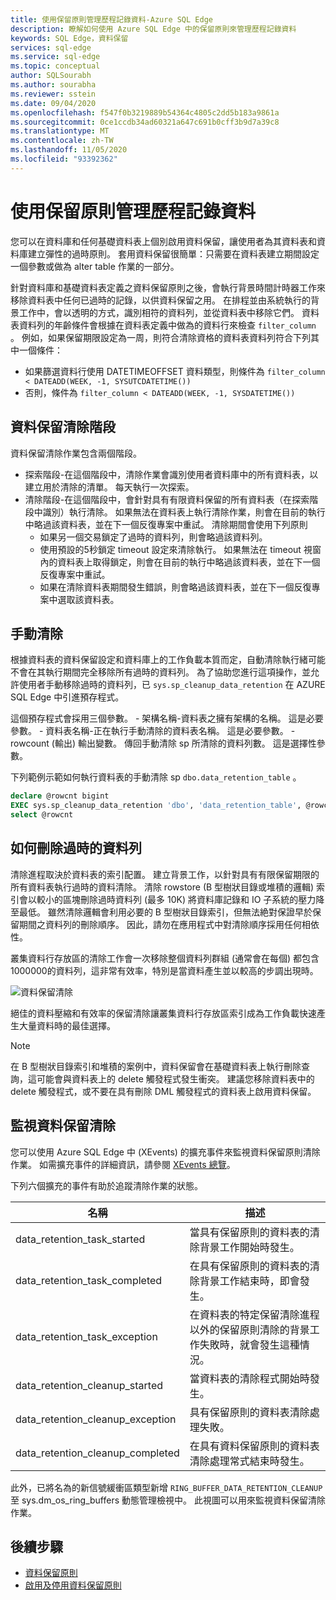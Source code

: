 ```yaml
---
title: 使用保留原則管理歷程記錄資料-Azure SQL Edge
description: 瞭解如何使用 Azure SQL Edge 中的保留原則來管理歷程記錄資料
keywords: SQL Edge，資料保留
services: sql-edge
ms.service: sql-edge
ms.topic: conceptual
author: SQLSourabh
ms.author: sourabha
ms.reviewer: sstein
ms.date: 09/04/2020
ms.openlocfilehash: f547f0b3219889b54364c4805c2dd5b183a9861a
ms.sourcegitcommit: 0ce1ccdb34ad60321a647c691b0cff3b9d7a39c8
ms.translationtype: MT
ms.contentlocale: zh-TW
ms.lasthandoff: 11/05/2020
ms.locfileid: "93392362"
---
```

# <a name="manage-historical-data-with-retention-policy"></a>使用保留原則管理歷程記錄資料

您可以在資料庫和任何基礎資料表上個別啟用資料保留，讓使用者為其資料表和資料庫建立彈性的過時原則。 套用資料保留很簡單：只需要在資料表建立期間設定一個參數或做為 alter table 作業的一部分。 

針對資料庫和基礎資料表定義之資料保留原則之後，會執行背景時間計時器工作來移除資料表中任何已過時的記錄，以供資料保留之用。 在排程並由系統執行的背景工作中，會以透明的方式，識別相符的資料列，並從資料表中移除它們。 資料表資料列的年齡條件會根據在資料表定義中做為的資料行來檢查 `filter_column` 。 例如，如果保留期限設定為一周，則符合清除資格的資料表資料列符合下列其中一個條件： 

- 如果篩選資料行使用 DATETIMEOFFSET 資料類型，則條件為 `filter_column < DATEADD(WEEK, -1, SYSUTCDATETIME())`
- 否則，條件為 `filter_column < DATEADD(WEEK, -1, SYSDATETIME())`

## <a name="data-retention-cleanup-phases"></a>資料保留清除階段

資料保留清除作業包含兩個階段。 
- 探索階段-在這個階段中，清除作業會識別使用者資料庫中的所有資料表，以建立用於清除的清單。 每天執行一次探索。
- 清除階段-在這個階段中，會針對具有有限資料保留的所有資料表（在探索階段中識別）執行清除。 如果無法在資料表上執行清除作業，則會在目前的執行中略過該資料表，並在下一個反復專案中重試。 清除期間會使用下列原則
    - 如果另一個交易鎖定了過時的資料列，則會略過該資料列。 
    - 使用預設的5秒鎖定 timeout 設定來清除執行。 如果無法在 timeout 視窗內的資料表上取得鎖定，則會在目前的執行中略過該資料表，並在下一個反復專案中重試。
    - 如果在清除資料表期間發生錯誤，則會略過該資料表，並在下一個反復專案中選取該資料表。

## <a name="manual-cleanup"></a>手動清除

根據資料表的資料保留設定和資料庫上的工作負載本質而定，自動清除執行緒可能不會在其執行期間完全移除所有過時的資料列。 為了協助您進行這項操作，並允許使用者手動移除過時的資料列，已 `sys.sp_cleanup_data_retention` 在 AZURE SQL Edge 中引進預存程式。 

這個預存程式會採用三個參數。 
    - 架構名稱-資料表之擁有架構的名稱。 這是必要參數。 
    - 資料表名稱-正在執行手動清除的資料表名稱。 這是必要參數。 
    - rowcount (輸出) 輸出變數。 傳回手動清除 sp 所清除的資料列數。 這是選擇性參數。 

下列範例示範如何執行資料表的手動清除 sp `dbo.data_retention_table` 。

```sql
declare @rowcnt bigint 
EXEC sys.sp_cleanup_data_retention 'dbo', 'data_retention_table', @rowcnt output 
select @rowcnt 
```

## <a name="how-obsolete-rows-are-deleted"></a>如何刪除過時的資料列

清除進程取決於資料表的索引配置。 建立背景工作，以針對具有有限保留期限的所有資料表執行過時的資料清除。 清除 rowstore (B 型樹狀目錄或堆積的邏輯) 索引會以較小的區塊刪除過時資料列 (最多 10K) 將資料庫記錄和 IO 子系統的壓力降至最低。 雖然清除邏輯會利用必要的 B 型樹狀目錄索引，但無法絶對保證早於保留期間之資料列的刪除順序。 因此，請勿在應用程式中對清除順序採用任何相依性。

叢集資料行存放區的清除工作會一次移除整個資料列群組 (通常會在每個) 都包含1000000的資料列，這非常有效率，特別是當資料產生並以較高的步調出現時。

![資料保留清除](./media/data-retention-cleanup/data-retention-cleanup.png)

絕佳的資料壓縮和有效率的保留清除讓叢集資料行存放區索引成為工作負載快速產生大量資料時的最佳選擇。

> [!Note]
> 在 B 型樹狀目錄索引和堆積的案例中，資料保留會在基礎資料表上執行刪除查詢，這可能會與資料表上的 delete 觸發程式發生衝突。 建議您移除資料表中的 delete 觸發程式，或不要在具有刪除 DML 觸發程式的資料表上啟用資料保留。

## <a name="monitoring-data-retention-cleanup"></a>監視資料保留清除

您可以使用 Azure SQL Edge 中 (XEvents) 的擴充事件來監視資料保留原則清除作業。 如需擴充事件的詳細資訊，請參閱 [XEvents 總覽](/sql/relational-databases/extended-events/extended-events)。 

下列六個擴充的事件有助於追蹤清除作業的狀態。 

| 名稱 | 描述 |
|------| ------------|
| data_retention_task_started  | 當具有保留原則的資料表的清除背景工作開始時發生。 |
| data_retention_task_completed  | 在具有保留原則的資料表的清除背景工作結束時，即會發生。 |
| data_retention_task_exception  | 在資料表的特定保留清除進程以外的保留原則清除的背景工作失敗時，就會發生這種情況。 |
| data_retention_cleanup_started  | 當資料表的清除程式開始時發生。 |
| data_retention_cleanup_exception  | 具有保留原則的資料表清除處理失敗。 |
| data_retention_cleanup_completed  | 在具有資料保留原則的資料表清除處理常式結束時發生。 |  

此外，已將名為的新信號緩衝區類型新增 `RING_BUFFER_DATA_RETENTION_CLEANUP` 至 sys.dm_os_ring_buffers 動態管理檢視中。 此視圖可以用來監視資料保留清除作業。 


## <a name="next-steps"></a>後續步驟
- [資料保留原則](data-retention-overview.md)
- [啟用及停用資料保留原則](data-retention-enable-disable.md)